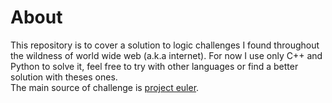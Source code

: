 # About  

This repository is to cover a solution to logic challenges I found throughout the wildness of world wide web (a.k.a internet). For now I use only C++ and Python to solve it, feel free to try with other languages or find a better solution with theses ones.  
The main source of challenge is [project euler](https://projecteuler.net/archives).  
